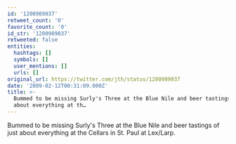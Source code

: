 ```yaml
---
id: '1200989037'
retweet_count: '0'
favorite_count: '0'
id_str: '1200989037'
retweeted: false
entities:
  hashtags: []
  symbols: []
  user_mentions: []
  urls: []
original_url: https://twitter.com/jth/status/1200989037
date: '2009-02-12T00:31:09.000Z'
title: >-
  Bummed to be missing Surly's Three at the Blue Nile and beer tastings of just
  about everything at th…
---
```


Bummed to be missing Surly's Three at the Blue Nile and beer tastings of just about everything at the Cellars in St. Paul at Lex/Larp.